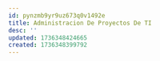 ```yaml
---
id: pynzmb9yr9uz673q0v1492e
title: Administracion De Proyectos De TI
desc: ''
updated: 1736348424665
created: 1736348399792
---
```

